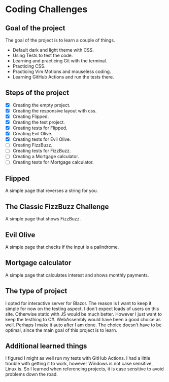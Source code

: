 # Coding Challenges

## Goal of the project

The goal of the project is to learn a couple of things.
- Default dark and light theme with CSS.
- Using Tests to test the code.
- Learning and practicing Git with the terminal.
- Practicing CSS.
- Practicing Vim Motions and mouseless coding.
- Learning GitHub Actions and run the tests there.

## Steps of the project

- [x] Creating the empty project.
- [x] Creating the responsive layout with css.
- [x] Creating Flipped.
- [x] Creating the test project.
- [x] Creating tests for Flipped.
- [x] Creating Evil Olive.
- [x] Creating tests for Evil Olive.
- [ ] Creating FizzBuzz.
- [ ] Creating tests for FizzBuzz.
- [ ] Creating a Mortgage calculator.
- [ ] Creating tests for Mortgage calculator.

## Flipped
A simple page that reverses a string for you.

## The Classic FizzBuzz Challenge
A simple page that shows FizzBuzz.

## Evil Olive
A simple page that checks if the input is a palindrome.

## Mortgage calculator
A simple page that calculates interest and shows monthly payments.

## The type of project
I opted for interactive server for Blazor. The reason is I want to keep it simple for now on the testing aspect.
I don't expect loads of users on this site. Otherwise static with JS would be much better.
However I just want to keep the testhing to C#. WebAssembly would have been a good choice as well.
Perhaps I make it auto after I am done.
The choice doesn't have to be optimal, since the main goal of this project is to learn.

## Additional learned things
I figured I might as well run my tests with GitHub Actions.
I had a little trouble with getting it to work, however Windows is not case sensitive, Linux is.
So I learned when referencing projects, it is case sensitive to avoid problems down the road.